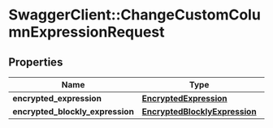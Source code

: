 # SwaggerClient::ChangeCustomColumnExpressionRequest

## Properties
Name | Type | Description | Notes
------------ | ------------- | ------------- | -------------
**encrypted_expression** | [**EncryptedExpression**](EncryptedExpression.md) |  | 
**encrypted_blockly_expression** | [**EncryptedBlocklyExpression**](EncryptedBlocklyExpression.md) |  | 


